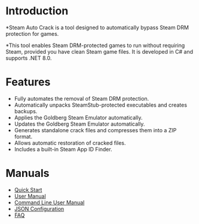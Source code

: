 # Introduction  
*Steam Auto Crack is a tool designed to automatically bypass Steam DRM protection for games.  

*This tool enables Steam DRM-protected games to run without requiring Steam, provided you have clean Steam game files. It is developed in C# and supports .NET 8.0.  

# Features  
- Fully automates the removal of Steam DRM protection.  
- Automatically unpacks SteamStub-protected executables and creates backups.  
- Applies the Goldberg Steam Emulator automatically.  
- Updates the Goldberg Steam Emulator automatically.  
- Generates standalone crack files and compresses them into a ZIP format.  
- Allows automatic restoration of cracked files.  
- Includes a built-in Steam App ID Finder.  

# Manuals  
- [Quick Start](/docs/QuickStart)  
- [User Manual](/docs/UserManual)  
- [Command Line User Manual](/docs/CommaneLineUserManual)  
- [JSON Configuration](/docs/JsonConfiguration)  
- [FAQ](/docs/FAQ)